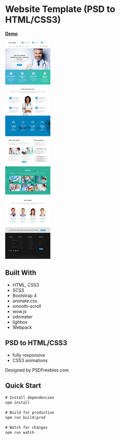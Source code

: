 
# Website Template (PSD to HTML/CSS3)
**[Demo](https://ines86.github.io/websiteTwo/)**

![alt text](https://github.com/Ines86/websiteTwo/blob/master/public/img/screenshot.jpg "Screenshot")

## Built With
* HTML, CSS3
* SCSS
* Bootstrap 4
* animate.css
* smooth-scroll
* wow.js
* odometer
* lighbox
* Webpack

## PSD to HTML/CSS3
* fully responsive
* CSS3 animations

Designed by PSDFreebies.com

## Quick Start

```
# Install dependencies
npm install

# Build for production
npm run build:prod

# Watch for changes
npm run watch

```

